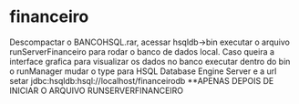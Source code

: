 # financeiro
Descompactar o BANCOHSQL.rar, acessar hsqldb->bin executar o arquivo runServerFinanceiro para rodar o banco de dados local. Caso queira a interface grafica para visualizar os 
dados no banco executar dentro do bin o runManager mudar o type para HSQL Database Engine Server e a url setar jdbc:hsqldb:hsql://localhost/financeirodb  **APENAS DEPOIS DE INICIAR
O ARQUIVO RUNSERVERFINANCEIRO
